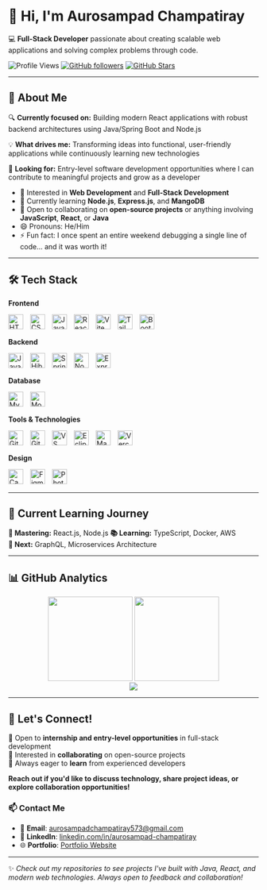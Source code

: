 # 👋 Hi, I'm Aurosampad Champatiray

💻 **Full-Stack Developer** passionate about creating scalable web applications and solving complex problems through code.

![Profile Views](https://komarev.com/ghpvc/?username=AuroSampad2003&label=Profile%20Views&color=blue&style=for-the-badge)
[![GitHub followers](https://img.shields.io/github/followers/AuroSampad2003?label=Followers&style=for-the-badge)](https://github.com/AuroSampad2003?tab=followers)
[![GitHub Stars](https://img.shields.io/github/stars/AuroSampad2003?label=Stars&style=for-the-badge)](https://github.com/AuroSampad2003)

---

## 🚀 About Me

🔍 **Currently focused on:** Building modern React applications with robust backend architectures using Java/Spring Boot and Node.js

💡 **What drives me:** Transforming ideas into functional, user-friendly applications while continuously learning new technologies

🎯 **Looking for:** Entry-level software development opportunities where I can contribute to meaningful projects and grow as a developer

- 👀 Interested in **Web Development** and **Full-Stack Development**
- 🌱 Currently learning **Node.js**, **Express.js**, and **MangoDB**
- 💞️ Open to collaborating on **open-source projects** or anything involving **JavaScript**, **React**, or **Java**
- 😄 Pronouns: He/Him
- ⚡ Fun fact: I once spent an entire weekend debugging a single line of code… and it was worth it!

---
<!--
## 🚀 Featured Projects 

### 🌟 Portfolio Website | [Live Demo](https://portfolio-auro.vercel.app/) | [Code](#)
A responsive personal portfolio showcasing my projects and skills with modern design.
- **Tech Stack:** React, Vite, Tailwind CSS, Vercel
- **Key Features:** Responsive design, smooth animations, contact form, project showcase

### 🔧 Project Name | [Live Demo](#) | [Code](#)
Brief description of what the project does and technologies used.
- **Tech Stack:** Java, Spring Boot, MySQL
- **Key Features:** RESTful API, data persistence, user authentication

### 📱 Another Project | [Live Demo](#) | [Code](#)
Description of your third project highlighting specific achievements.
- **Tech Stack:** Node.js, Express, MongoDB
- **Key Features:** Real-time functionality, database integration, responsive UI

---
-->


## 🛠️ Tech Stack

**Frontend**
<div align="left">
  <img src="https://cdn.jsdelivr.net/gh/devicons/devicon/icons/html5/html5-original.svg" width="30" height="30" alt="HTML5" style="margin-right: 10px;"/>
  <img src="https://cdn.jsdelivr.net/gh/devicons/devicon/icons/css3/css3-original.svg" width="30" height="30" alt="CSS3" style="margin-right: 10px;"/>
  <img src="https://cdn.jsdelivr.net/gh/devicons/devicon/icons/javascript/javascript-original.svg" width="30" height="30" alt="JavaScript" style="margin-right: 10px;"/>
  <img src="https://cdn.jsdelivr.net/gh/devicons/devicon/icons/react/react-original.svg" width="30" height="30" alt="React" style="margin-right: 10px;"/>
  <img src="https://cdn.jsdelivr.net/gh/devicons/devicon/icons/vitejs/vitejs-original.svg" width="30" height="30" alt="Vite" style="margin-right: 10px;"/>
  <img src="https://cdn.jsdelivr.net/gh/devicons/devicon/icons/tailwindcss/tailwindcss-original.svg" width="30" height="30" alt="Tailwind CSS" style="margin-right: 10px;"/>
  <img src="https://cdn.jsdelivr.net/gh/devicons/devicon/icons/bootstrap/bootstrap-original.svg" width="30" height="30" alt="Bootstrap"/>
</div>

**Backend**
<div align="left">
  <img src="https://cdn.jsdelivr.net/gh/devicons/devicon/icons/java/java-original.svg" width="30" height="30" alt="Java" style="margin-right: 10px;"/>
  <img src="https://cdn.jsdelivr.net/gh/devicons/devicon/icons/hibernate/hibernate-original.svg" width="30" height="30" alt="Hibernate" style="margin-right: 10px;"/>
  <img src="https://cdn.jsdelivr.net/gh/devicons/devicon/icons/spring/spring-original.svg" width="30" height="30" alt="Spring" style="margin-right: 10px;"/>
  <img src="https://cdn.jsdelivr.net/gh/devicons/devicon/icons/nodejs/nodejs-original.svg" width="30" height="30" alt="Node.js" style="margin-right: 10px;"/>
  <img src="https://cdn.jsdelivr.net/gh/devicons/devicon/icons/express/express-original.svg" width="30" height="30" alt="Express.js"/>
</div>

**Database**
<div align="left">
  <img src="https://cdn.jsdelivr.net/gh/devicons/devicon/icons/mysql/mysql-original.svg" width="30" height="30" alt="MySQL" style="margin-right: 10px;"/>
  <img src="https://cdn.jsdelivr.net/gh/devicons/devicon/icons/mongodb/mongodb-original.svg" width="30" height="30" alt="MongoDB"/>
</div>

**Tools & Technologies**
<div align="left">
  <img src="https://cdn.jsdelivr.net/gh/devicons/devicon/icons/git/git-original.svg" width="30" height="30" alt="Git" style="margin-right: 10px;"/>
  <img src="https://cdn.jsdelivr.net/gh/devicons/devicon/icons/github/github-original.svg" width="30" height="30" alt="GitHub" style="margin-right: 10px;"/>
  <img src="https://cdn.jsdelivr.net/gh/devicons/devicon/icons/vscode/vscode-original.svg" width="30" height="30" alt="VS Code" style="margin-right: 10px;"/>
  <img src="https://cdn.jsdelivr.net/gh/devicons/devicon/icons/eclipse/eclipse-original.svg" width="30" height="30" alt="Eclipse" style="margin-right: 10px;"/>
  <img src="https://cdn.jsdelivr.net/gh/devicons/devicon/icons/maven/maven-original.svg" width="30" height="30" alt="Maven" style="margin-right: 10px;"/>
  <img src="https://cdn.jsdelivr.net/gh/devicons/devicon/icons/vercel/vercel-original.svg" width="30" height="30" alt="Vercel"/>
</div>

**Design**
<div align="left">
  <img src="https://cdn.jsdelivr.net/gh/devicons/devicon/icons/canva/canva-original.svg" width="30" height="30" alt="Canva" style="margin-right: 10px;"/>
  <img src="https://cdn.jsdelivr.net/gh/devicons/devicon/icons/figma/figma-original.svg" width="30" height="30" alt="Figma" style="margin-right: 10px;"/>
  <img src="https://cdn.jsdelivr.net/gh/devicons/devicon/icons/photoshop/photoshop-original.svg" width="30" height="30" alt="Photoshop"/>
</div>

---

## 💪 Current Learning Journey

**🎯 Mastering:** React.js, Node.js
**📚 Learning:** TypeScript, Docker, AWS  
**🚀 Next:** GraphQL, Microservices Architecture

---

## 📊 GitHub Analytics

<div align="center">
  <img src="https://github-readme-stats.vercel.app/api?username=AuroSampad2003&show_icons=true&theme=radical&hide_border=true&count_private=true" height="170"/>
  <img src="https://github-readme-stats.vercel.app/api/top-langs/?username=AuroSampad2003&layout=compact&theme=radical&hide_border=true" height="170"/>
</div>

<div align="center">
  <img src="https://github-readme-streak-stats.herokuapp.com/?user=AuroSampad2003&theme=radical&hide_border=true" />
</div>

---

## 🤝 Let's Connect!

💼 Open to **internship and entry-level opportunities** in full-stack development  
🌟 Interested in **collaborating** on open-source projects  
📝 Always eager to **learn** from experienced developers

**Reach out if you'd like to discuss technology, share project ideas, or explore collaboration opportunities!**

### 📫 Contact Me
- 📧 **Email**: [aurosampadchampatiray573@gmail.com](mailto:aurosampadchampatiray573@gmail.com)
- 🔗 **LinkedIn**: [linkedin.com/in/aurosampad-champatiray](https://www.linkedin.com/in/aurosampad-champatiray/)
- 🌐 **Portfolio**: [Portfolio Website](https://portfolio-auro.vercel.app/)

---

✨ *Check out my repositories to see projects I've built with Java, React, and modern web technologies. Always open to feedback and collaboration!*
